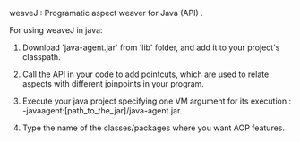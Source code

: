 weaveJ
:	Programatic aspect weaver for Java (API) .



For using weaveJ in java:

1. Download 'java-agent.jar' from 'lib' folder, and add it to your project's classpath.

2. Call the API in your code to add pointcuts, which are used to relate aspects with different joinpoints in your program.

3. Execute your java project specifying one VM argument for its execution : -javaagent:[path_to_the_jar]/java-agent.jar.

4. Type the name of the classes/packages where you want AOP features.
